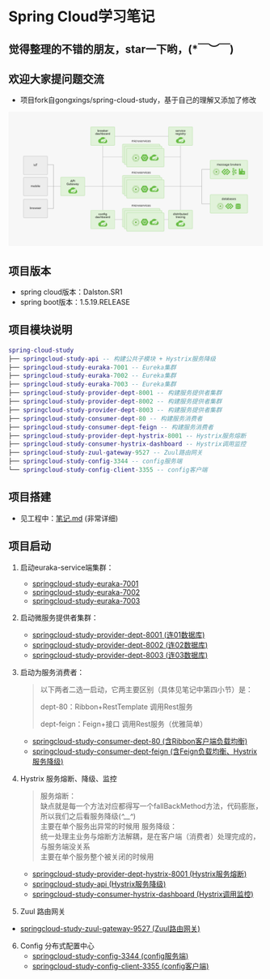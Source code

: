 # Spring Cloud学习笔记

## 觉得整理的不错的朋友，star一下哟，(*￣︶￣)

## 欢迎大家提问题交流

- 项目fork自gongxings/spring-cloud-study，基于自己的理解又添加了修改

![](/images/springcloud架构图.png)

## 项目版本

- spring cloud版本：Dalston.SR1
- spring boot版本：1.5.19.RELEASE

## 项目模块说明

``` lua
spring-cloud-study
├── springcloud-study-api -- 构建公共子模块 + Hystrix服务降级
├── springcloud-study-euraka-7001 -- Eureka集群
├── springcloud-study-euraka-7002 -- Eureka集群
├── springcloud-study-euraka-7003 -- Eureka集群
├── springcloud-study-provider-dept-8001 -- 构建服务提供者集群
├── springcloud-study-provider-dept-8002 -- 构建服务提供者集群
├── springcloud-study-provider-dept-8003 -- 构建服务提供者集群
├── springcloud-study-consumer-dept-80 -- 构建服务消费者
├── springcloud-study-consumer-dept-feign -- 构建服务消费者
├── springcloud-study-provider-dept-hystrix-8001 -- Hystrix服务熔断
├── springcloud-study-consumer-hystrix-dashboard -- Hystrix调用监控 
├── springcloud-study-zuul-gateway-9527 -- Zuul路由网关 
├── springcloud-study-config-3344 -- config服务端 
└── springcloud-study-config-client-3355 -- config客户端
```

## 项目搭建

- 见工程中：[笔记.md](https://github.com/zpj80231/spring-cloud-study/blob/master/笔记.md) (非常详细)

## 项目启动

1. 启动euraka-service端集群：
   - [springcloud-study-euraka-7001](https://github.com/zpj80231/spring-cloud-study/tree/master/springcloud-study-euraka-7001)
   - [springcloud-study-euraka-7002](https://github.com/zpj80231/spring-cloud-study/tree/master/springcloud-study-euraka-7002)
   - [springcloud-study-euraka-7003](https://github.com/zpj80231/spring-cloud-study/tree/master/springcloud-study-euraka-7003)
   
2. 启动微服务提供者集群：
   - [springcloud-study-provider-dept-8001 (连01数据库)](https://github.com/zpj80231/spring-cloud-study/tree/master/springcloud-study-provider-dept-8001)
   - [springcloud-study-provider-dept-8002 (连02数据库)](https://github.com/zpj80231/spring-cloud-study/tree/master/springcloud-study-provider-dept-8002)
   - [springcloud-study-provider-dept-8003 (连03数据库)](https://github.com/zpj80231/spring-cloud-study/tree/master/springcloud-study-provider-dept-8003)
   
3. 启动为服务消费者：
   > 以下两者二选一启动，它两主要区别（具体见笔记中第四小节）是：<br/>
   >
   > dept-80：Ribbon+RestTemplate 调用Rest服务<br/>
   >
   > dept-feign：Feign+接口 调用Rest服务（优雅简单）
   - [springcloud-study-consumer-dept-80 (含Ribbon客户端负载均衡)](https://github.com/zpj80231/spring-cloud-study/tree/master/springcloud-study-consumer-dept-80)
   - [springcloud-study-consumer-dept-feign (含Feign负载均衡、Hystrix服务降级)](https://github.com/zpj80231/spring-cloud-study/tree/master/springcloud-study-consumer-dept-feign)
   
4. Hystrix 服务熔断、降级、监控   
   > 服务熔断：<br/>
   > 	缺点就是每一个方法对应都得写一个fallBackMethod方法，代码膨胀，所以我们之后看服务降级(*^__^*)<br/>
   >     主要在单个服务出异常的时候用
   > 服务降级：<br/>
   > 	统一处理主业务与熔断方法解耦，是在客户端（消费者）处理完成的，与服务端没关系<br/>
   >     主要在单个服务整个被关闭的时候用
   - [springcloud-study-provider-dept-hystrix-8001 (Hystrix服务熔断)](https://github.com/zpj80231/spring-cloud-study/tree/master/springcloud-study-provider-dept-hystrix-8001)
   - [springcloud-study-api (Hystrix服务降级)](https://github.com/zpj80231/spring-cloud-study/tree/master/springcloud-study-api)
   - [springcloud-study-consumer-hystrix-dashboard (Hystrix调用监控)](https://github.com/zpj80231/spring-cloud-study/tree/master/springcloud-study-consumer-hystrix-dashboard)
   
5. Zuul 路由网关
   
- [springcloud-study-zuul-gateway-9527 (Zuul路由网关)](https://github.com/zpj80231/spring-cloud-study/tree/master/springcloud-study-zuul-gateway-9527)
   
6. Config 分布式配置中心
   - [springcloud-study-config-3344 (config服务端)](https://github.com/zpj80231/spring-cloud-study/tree/master/springcloud-study-config-3344)
   - [springcloud-study-config-client-3355 (config客户端)](https://github.com/zpj80231/spring-cloud-study/tree/master/springcloud-study-config-client-3355)